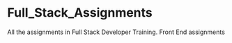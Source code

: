 # Full_Stack_Assignments
All the assignments in Full Stack Developer Training.
Front End assignments
